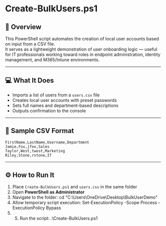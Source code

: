 # Create-BulkUsers.ps1

## 📄 Overview  
This PowerShell script automates the creation of local user accounts based on input from a CSV file.  
It serves as a lightweight demonstration of user onboarding logic — useful for IT professionals working toward roles in endpoint administration, identity management, and M365/Intune environments.

---

## 💻 What It Does

- Imports a list of users from a `users.csv` file  
- Creates local user accounts with preset passwords  
- Sets full names and department-based descriptions  
- Outputs confirmation to the console

---

## 🧾 Sample CSV Format

```csv
FirstName,LastName,Username,Department
Jamie,Fox,jfox,Sales
Taylor,West,twest,Marketing
Riley,Stone,rstone,IT
```

---

## ⚙️ How to Run It

1. Place `Create-BulkUsers.ps1` and `users.csv` in the same folder  
2. Open **PowerShell as Administrator**  
3. Navigate to the folder: cd "C:\Users<YourUsername>\OneDrive\Desktop\BulkUserDemo"
4. Allow temporary script execution: Set-ExecutionPolicy -Scope Process -ExecutionPolicy Bypass
5. 5. Run the script: .\Create-BulkUsers.ps1




